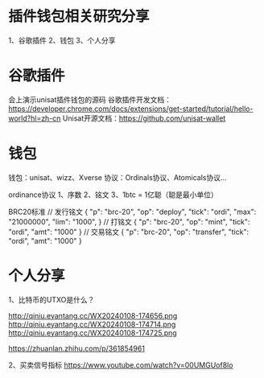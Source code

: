 # 插件钱包相关研究分享

1、谷歌插件
2、钱包
3、个人分享

# 谷歌插件

会上演示unisat插件钱包的源码
谷歌插件开发文档：https://developer.chrome.com/docs/extensions/get-started/tutorial/hello-world?hl=zh-cn
Unisat开源文档：https://github.com/unisat-wallet


# 钱包
钱包：unisat、wizz、Xverse
协议：Ordinals协议、Atomicals协议...

ordinance协议
1、序数
2、铭文
3、1btc = 1亿聪（聪是最小单位）


BRC20标准
// 发行铭文
{
  "p": "brc-20",
  "op": "deploy",
  "tick": "ordi",
  "max": "21000000",
  "lim": "1000",
}
// 打铭文
{
  "p": "brc-20",
  "op": "mint",
  "tick": "ordi",
  "amt": "1000"
}
// 交易铭文
{
  "p": "brc-20",
  "op": "transfer",
  "tick": "ordi",
  "amt": "1000"
}



# 个人分享

1、比特币的UTXO是什么？

http://qiniu.eyantang.cc/WX20240108-174656.png
http://qiniu.eyantang.cc/WX20240108-174714.png
http://qiniu.eyantang.cc/WX20240108-174725.png

https://zhuanlan.zhihu.com/p/361854961

2、买卖信号指标
https://www.youtube.com/watch?v=00UMGUof8lo